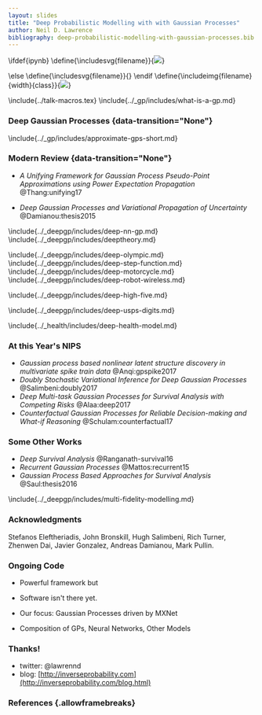 ```yaml
---
layout: slides
title: "Deep Probabilistic Modelling with with Gaussian Processes"
author: Neil D. Lawrence
bibliography: deep-probabilistic-modelling-with-gaussian-processes.bib
---
```

\ifdef{ipynb}
\define{\includesvg{filename}}{<img src="\filename">}

\else
\define{\includesvg{filename}}{<object class="svgplot" data="\filename"></object>}
\endif
\define{\includeimg{filename}{width}{class}}{<img class="\class" src="\filename" width="\width" style="background:none; border:none; box-shadow:none;">}
<!--Notes from Stefanos: Hey Neil, 

Just realised that there was no comment on the fact that a DGP is not a GP, only the current layer conditioned on all previous ones.

I don't know if you want to clarify that. I believe that the majority of the audience won't have that knowledge and they may leave with the wrong impression.

Although, I don't know where is the right time to introduce that in the talk.

Hope that's helpful.

Cheers,
Stefanos

Comments from Rich!


CMB samples -> Life
-->
\include{../talk-macros.tex}
\include{../_gp/includes/what-is-a-gp.md}


### Deep Gaussian Processes {data-transition="None"}

\include{../_gp/includes/approximate-gps-short.md}

### Modern Review {data-transition="None"}

* *A Unifying Framework for Gaussian Process Pseudo-Point Approximations using Power Expectation Propagation*
    @Thang:unifying17

* *Deep Gaussian Processes and Variational Propagation of Uncertainty*
    @Damianou:thesis2015



\include{../_deepgp/includes/deep-nn-gp.md}
\include{../_deepgp/includes/deeptheory.md}

\include{../_deepgp/includes/deep-olympic.md}
\include{../_deepgp/includes/deep-step-function.md}
\include{../_deepgp/includes/deep-motorcycle.md}
\include{../_deepgp/includes/deep-robot-wireless.md}

\include{../_deepgp/includes/deep-high-five.md}

\include{../_deepgp/includes/deep-usps-digits.md}




\include{../_health/includes/deep-health-model.md}


### At this Year's NIPS

* *Gaussian process based nonlinear latent structure discovery in multivariate spike train data*
    @Anqi:gpspike2017
* *Doubly Stochastic Variational Inference for Deep Gaussian Processes*
    @Salimbeni:doubly2017
* *Deep Multi-task Gaussian Processes for Survival Analysis with Competing Risks*
    @Alaa:deep2017
* *Counterfactual Gaussian Processes for Reliable Decision-making and What-if Reasoning*
    @Schulam:counterfactual17


### Some Other Works

* *Deep Survival Analysis*
    @Ranganath-survival16
* *Recurrent Gaussian Processes*
    @Mattos:recurrent15
* *Gaussian Process Based Approaches for Survival Analysis*
    @Saul:thesis2016

\include{../_deepgp/includes/multi-fidelity-modelling.md}

### Acknowledgments

Stefanos  Eleftheriadis, John Bronskill, Hugh Salimbeni, Rich Turner, Zhenwen Dai, Javier Gonzalez, Andreas Damianou, Mark Pullin.

### Ongoing Code

* Powerful framework but

* Software isn't there yet.

* Our focus: Gaussian Processes driven by MXNet

* Composition of GPs, Neural Networks, Other Models

### Thanks!

* twitter: \@lawrennd
* blog: [http://inverseprobability.com](http://inverseprobability.com/blog.html)

### References {.allowframebreaks}


